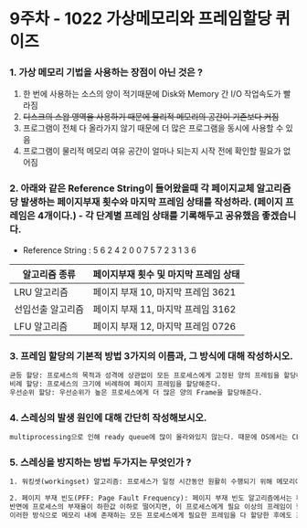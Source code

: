 # 9주차 - 1022 가상메모리와 프레임할당 퀴이즈



### 1. 가상 메모리 기법을 사용하는 장점이 아닌 것은 ?

1. 한 번에 사용하는 소스의 양이 적기때문에 Disk와 Memory 간 I/O 작업속도가 빨라짐
2. ~~디스크의 스왑 영역을 사용하기 때문에 물리적 메모리의 공간이 기존보다 커짐~~
3. 프로그램이 전체 다 올라가지 않기 때문에 더 많은 프로그램을 동시에 사용할 수 있음
4. 프로그램이 물리적 메모리 여유 공간이 얼마나 되는지 시작 전에 확인할 필요가 없어짐



### 2. 아래와 같은 Reference String이 들어왔을때 각 페이지교체 알고리즘당 발생하는 페이지부재 횟수와 마지막 프레임 상태를 작성하라. (페이지 프레임은 4개이다.) - 각 단계별 프레임 상태를 기록해두고 공유했음 좋겠습니다.



- Reference String : 5 6 2 4 2 0 0 7 5 7 2 3 1 3 6



| 알고리즘 종류     | 페이지부재 횟수 및 마지막 프레임 상태 |
| ----------------- | ------------------------------------- |
| LRU 알고리즘      | 페이지 부재 10, 마지막 프레임 3621    |
| 선입선출 알고리즘 | 페이지 부재 11, 마지막 프레임 3162    |
| LFU 알고리즘      | 페이지 부재 12, 마지막 프레임 0726    |



### 3. 프레임 할당의 기본적 방법 3가지의 이름과, 그 방식에 대해 작성하시오.

```reStructuredText
균등 할당: 프로세스의 목적과 성격에 상관없이 모든 프로세스에게 고정된 양의 프레임을 할당해준다.
비례 할당: 프로세스의 크기에 비례하여 페이지 프레임을 할당해준다.
우선순위 할당: 우선순위가 높은 프로세스에게 더 많은 양의 Frame을 할당해준다.
```



### 4. 스레싱의 발생 원인에 대해 간단히 작성해보시오.

```reStructuredText
multiprocessing으로 인해 ready queue에 많이 올라와있지 않는다. 때문에 OS에서는 CPU이용률이 적다고 판단하고 더 많은 프로그램을 동시에 작동시키기 위해 ready queue에 밀어넣는다. CPU는 또 다시 multiprocessing을 진행하게 되는 악순환이 시작된다. 때문에 thrashing 현상이 발생한다.
```



### 5. 스레싱을 방지하는 방법 두가지는 무엇인가 ?

```reStructuredText
1. 워킹셋(workingset) 알고리즘: 프로세스가 일정 시간동안 원활히 수행되기 위해 메모리에 한꺼번에 올라가 있어야하는 페이지들의 집합을 **워킹셋(Working Set)**이라고 정의하고, 이 워킹셋을 구성하는 페이지들이 한꺼번에 메모리에 올라갈 수 있는 경우에만 그 프로세스에게 메모리를 할당한다. 그럴 수 없는 경우에는 프로세스에게 할당된 페이지 프레임들을 모두 반납시킨 후 그 프로세스의 주소 공간 전체를 디스크로 스왑아웃 시킨다. 즉, 이미 메모리에 올라가있는 다른 프로세스에게 Page Frame을 양보함으로써 스레싱을 방지하는 것이다.

2. 페이지 부재 빈도(PFF: Page Fault Frequency): 페이지 부재 빈도 알고리즘에서는 페이지 부재율을 주기적으로 조사하고, 이 값에 근거하여 각 프로세스에 할당할 메모리 양을 조절한다. 어떤 프로세스의 페이지 부재율이 시스템에 미리 정해놓은 상한값을 넘게 되면, 이 프로세스에 할당된 프레임의 수가 부족하다는 의미이므로, 프레임을 추가로 더 할당한다. 이때, 추가로 할당할 빈 프레임이 없다면 일부 프로세스를 스왑아웃시켜 메모리에 올라가 있는 프로세스의 수를 조절한다.
반면에 프로세스의 부재율이 하한값 이하로 떨어지면, 이 프로세스에게 필요 이상의 프레임이 할당된 것으로 간주하여 프레임 수를 줄인다.
이러한 방식으로 메모리 내에 존재하는 모든 프로세스에게 필요한 프레임을 다 할당한 후에도 프레임이 남은 경우, 스왑아웃 되었던 프로세스에게 프레임을 할당함으로써 MPD를 높일 수 있다.
```

